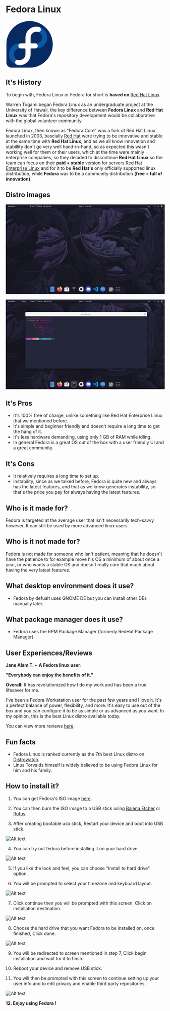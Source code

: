 # Fedora Linux

<img src="resources/fedora-logo.png"  width="150" height="150">

<br/>

## It's History
To begin with, Fedora Linux or Fedora for short is **based on** [Red Hat Linux](https://en.wikipedia.org/wiki/Red_Hat_Linux)


Warren Togami began Fedora Linux as an undergraduate project at the University of Hawaii, the key difference between **Fedora Linux** and **Red Hat Linux** was that Fedora's repository development would be collaborative with the global volunteer community.

 Fedora Linux, then known as "Fedora Core" was a fork of Red Hat Linux launched in 2003, bascially [Red Hat](https://en.wikipedia.org/wiki/Red_Hat) were trying to be innovative and stable at the same time with **Red Hat Linux**, and as we all know innovation and stabillity don't go very well hand-in-hand, so as expected this wasn't working well for them or their users, which at the time were mainly enterprise companies, so they decided to discontinue **Red Hat Linux** so the team can focus on their **paid + stable** version for servers [Red Hat Enterprise Linux](https://en.wikipedia.org/wiki/Red_Hat_Enterprise_Linux) and for it to be **Red Hat's** only officially supported linux distribution, while **Fedora** was to be a community distribution **(free + full of innovation)**.


## Distro images
![Alt text](resources/desktop.png)

![Alt text](resources/terminal.png)

## It's Pros
- It's 100% free of charge, unlike something like Red Hat Enterprise Linux that we mentioned before.
- It's simple and beginner friendly and doesn't require a long time to get the hang of it.
- It's less hardware demanding, using only 1 GB of RAM while idling.
- In general Fedora is a great OS out of the box with a user friendly UI and a great community.

## It's Cons
- It relatively requires a long time to set up.
- Instability, since as we talked before, Fedora is quite new and always has the latest features, and that as we know generates instability, so that's the price you pay for always having the latest features.

## Who is it made for?
Fedora is targeted at the average user that isn't necessarily tech-savvy however, It can still be used by more advanced linux users.
## Who is it **not** made for?
Fedora is not made for someone who isn't patient, meaning that he doesn't have the patience to for example move his OS a minimum of about once a year, or who wants a stable OS and doesn't really care that much about having the very latest features.

## What desktop environment does it use?
- Fedora by defualt uses GNOME DE but you can install other DEs manually later.

## What package manager does it use?
- Fedora uses the RPM Package Manager (formerly RedHat Package Manager).
## User Experiences/Reviews
**Jane Alam T. ~ A Fedora linux user:**

**"Everybody can enjoy the benefits of it."**

**Overall:** It has revolutionized how I do my work and has been a true lifesaver for me.

I've been a Fedora Workstation user for the past few years and I love it. It's a perfect balance of power, flexibility, and more. It's easy to use out of the box and you can configure it to be as simple or as advanced as you want. In my opinion, this is the best Linux distro available today.

You can view more reviews [here](https://www.capterra.com/p/229028/Fedora-Workstation/reviews/#:~:text=Pros%3A%20I've%20been%20a,best%20Linux%20distro%20available%20today.).
## Fun facts
- Fedora Linux is ranked currently as the 7th best Linux distro on [Distrowatch](https://distrowatch.com/dwres.php?resource=popularity).
- Linus Torvalds himself is widely believed to be using Fedora Linux for him and his family.
## How to install it?
1. You can get Fedora's ISO image [here](https://getfedora.org/en/workstation/download/).

2. You can then burn the ISO image to a USB stick using [Balena Etcher](https://www.balena.io/etcher) or [Rufus](https://rufus.ie/en/).

3. After creating bootable usb stick, Restart your device and boot into USB stick.

![Alt text](https://www.linuxtechi.com/wp-content/uploads/2022/05/Choose-Start-Fedora-Workstation-Live-36.png?ezimgfmt=ng:webp/ngcb22)

4. You can try out fedora before installing it on your hard drive.

![Alt text](https://d3t0tbmlie281e.cloudfront.net/igi/framework/BrPgH5c1ZOPpKxPP.medium)

5. If you like the look and feel, you can choose "Install to hard drive" option.

6. You will be prompted to select your timezone and keyboard layout.

![Alt text](https://www.linuxtechi.com/wp-content/uploads/2022/05/Language-Selection-Fedora36-Installation-768x576.png?ezimgfmt=ng:webp/ngcb22)

7. Click continue then you will be prompted with this screen, Click on installation destination.

![Alt text](https://www.linuxtechi.com/wp-content/uploads/2022/05/Default-Installation-Summary-Fedora36-workstation-768x576.png?ezimgfmt=ng:webp/ngcb22)

8. Choose the hard drive that you want Fedora to be installed on, once finished, Click done.

![Alt text](https://www.linuxtechi.com/wp-content/uploads/2022/05/Automatic-Storage-configuration-Fedora36-workstation-installation-768x576.png?ezimgfmt=ng:webp/ngcb22)

9. You will be redirected to screen mentioned in step 7, Click begin installation and wait for it to finsh.

10. Reboot your device and remove USB stick.

11. You will then be prompted with this screen to continue setting up your user info and to edit privacy and enable third party repositories.

![Alt text](https://www.linuxtechi.com/wp-content/uploads/2022/05/Start-Setup-Fedora-36-Linux-768x576.png?ezimgfmt=ng:webp/ngcb22)

**12. Enjoy using Fedora !**



